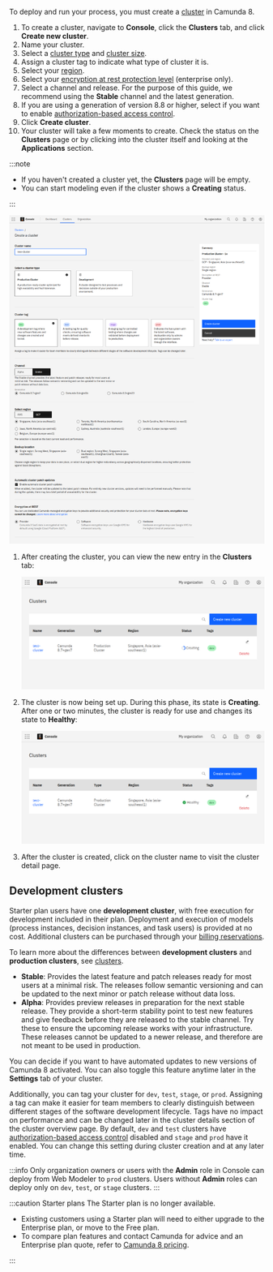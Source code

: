 ---
---

To deploy and run your process, you must create a [cluster](/components/concepts/clusters.md) in Camunda 8.

1. To create a cluster, navigate to **Console**, click the **Clusters** tab, and click **Create new cluster**.
1. Name your cluster.
1. Select a [cluster type](/components/concepts/clusters.md#cluster-type) and [cluster size](/components/concepts/clusters.md#cluster-size).
1. Assign a cluster tag to indicate what type of cluster it is.
1. Select your [region](/components/saas/regions.md).
1. Select your [encryption at rest protection level](/components/saas/encryption-at-rest.md) (enterprise only).
1. Select a channel and release. For the purpose of this guide, we recommend using the **Stable** channel and the latest generation.
1. If you are using a generation of version 8.8 or higher, select if you want to enable [authorization-based access control](/components/concepts/access-control/authorizations.md).
1. Click **Create cluster**.
1. Your cluster will take a few moments to create. Check the status on the **Clusters** page or by clicking into the cluster itself and looking at the **Applications** section.

:::note

- If you haven't created a cluster yet, the **Clusters** page will be empty.
- You can start modeling even if the cluster shows a **Creating** status.

:::

![cluster-creating-modal](./img/cluster-creating-modal.png)

1. After creating the cluster, you can view the new entry in the **Clusters** tab:

   ![cluster-creating](./img/cluster-overview-new-cluster-creating.png)

2. The cluster is now being set up. During this phase, its state is **Creating**. After one or two minutes, the cluster is ready for use and changes its state to **Healthy**:

   ![cluster-healthy](./img/cluster-overview-new-cluster-healthy.png)

3. After the cluster is created, click on the cluster name to visit the cluster detail page.

## Development clusters

Starter plan users have one **development cluster**, with free execution for development included in their plan.
Deployment and execution of models (process instances, decision instances, and task users) is provided at no cost.
Additional clusters can be purchased through your [billing reservations](/components/console/manage-plan/update-billing-reservations.md).

To learn more about the differences between **development clusters** and **production clusters**, see [clusters](/components/concepts/clusters.md).

- **Stable**: Provides the latest feature and patch releases ready for most users at a minimal risk. The releases follow semantic versioning and can be updated to the next minor or patch release without data loss.
- **Alpha**: Provides preview releases in preparation for the next stable release. They provide a short-term stability point to test new features and give feedback before they are released to the stable channel. Try these to ensure the upcoming release works with your infrastructure. These releases cannot be updated to a newer release, and therefore are not meant to be used in production.

You can decide if you want to have automated updates to new versions of Camunda 8 activated. You can also toggle this feature anytime later in the **Settings** tab of your cluster.

Additionally, you can tag your cluster for `dev`, `test`, `stage`, or `prod`. Assigning a tag can make it easier for team members to clearly distinguish between different stages of the software development lifecycle. Tags have no impact on performance and can be changed later in the cluster details section of the cluster overview page. By default, `dev` and `test` clusters have [authorization-based access control](/components/concepts/access-control/authorizations.md) disabled and `stage` and `prod` have it enabled. You can change this setting during cluster creation and at any later time.

:::info
Only organization owners or users with the **Admin** role in Console can deploy from Web Modeler to `prod` clusters.
Users without **Admin** roles can deploy only on `dev`, `test`, or `stage` clusters.
:::

:::caution Starter plans
The Starter plan is no longer available.

- Existing customers using a Starter plan will need to either upgrade to the Enterprise plan, or move to the Free plan.
- To compare plan features and contact Camunda for advice and an Enterprise plan quote, refer to [Camunda 8 pricing](https://camunda.com/pricing/?utm_source=docs.camunda.io&utm_medium=referral).

:::
